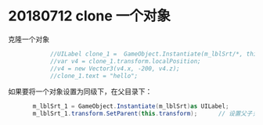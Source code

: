 # 20180712 clone 一个对象

克隆一个对象

```csharp
            //UILabel clone_1 =  GameObject.Instantiate(m_lblSrt/*, this.transform.localPosition, Quaternion.identity*/) as UILabel;
            //var v4 = clone_1.transform.localPosition;
            //v4 = new Vector3(v4.x, -200, v4.z);
            //clone_1.text = "hello";
```

如果要将一个对象设置为同级下，在父目录下：

```csharp
       m_lblSrt_1 = GameObject.Instantiate(m_lblSrt)as UILabel;
       m_lblSrt_1.transform.SetParent(this.transform);		// 设置父子关系
```

